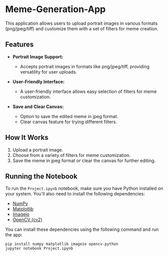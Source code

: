 # Meme-Generation-App

This application allows users to upload portrait images in various formats (png/jpeg/tiff) and customize them with a set of filters for meme creation.

## Features

- **Portrait Image Support:**
  - Accepts portrait images in formats like png/jpeg/tiff, providing versatility for user uploads.

- **User-Friendly Interface:**
  - A user-friendly interface allows easy selection of filters for meme customization.

- **Save and Clear Canvas:**
  - Option to save the edited meme in jpeg format.
  - Clear canvas feature for trying different filters.

## How It Works

1. Upload a portrait image.
2. Choose from a variety of filters for meme customization.
3. Save the meme in jpeg format or clear the canvas for further editing.

## Running the Notebook

To run the `Project.ipynb` notebook, make sure you have Python installed on your system. You'll also need to install the following dependencies:

- [NumPy](https://numpy.org/)
- [Matplotlib](https://matplotlib.org/)
- [Imageio](https://imageio.readthedocs.io/)
- [OpenCV (cv2)](https://opencv.org/)

You can install these dependencies using the following command and run the app:

```
pip install numpy matplotlib imageio opencv-python
jupyter notebook Project.ipynb
```

